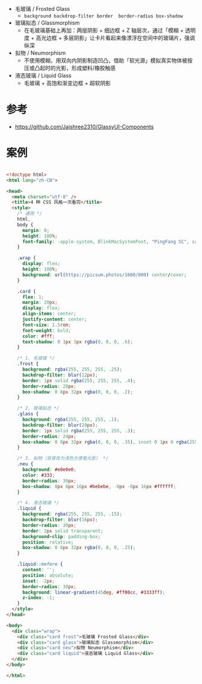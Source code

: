 
- 毛玻璃 / Frosted Glass
	- `background backdrop-filter border  border-radius box-shadow`
- 玻璃拟态 / Glassmorphism	
	- 在毛玻璃基础上再加：两层阴影 + 细边框 + Z 轴层次，通过「模糊 + 透明度 + 高光边框 + 多层阴影」让卡片看起来像漂浮在空间中的玻璃片，强调纵深 
- 拟物 / Neumorphism	
	- 不使用模糊，用双向内阴影制造凹凸，借助「软光源」模拟真实物体被按压或凸起时的光影，形成塑料/橡胶触感 
- 液态玻璃 / Liquid Glass
	- 毛玻璃 + 高饱和渐变边框 + 超软阴影

# 参考
- https://github.com/Jaishree2310/GlassyUI-Components


# 案例

```html

<!doctype html>
<html lang="zh-CN">

<head>
  <meta charset="utf-8" />
  <title>4 种 CSS 风格一次看完</title>
  <style>
    /* 通用 */
    html,
    body {
      margin: 0;
      height: 100%;
      font-family: -apple-system, BlinkMacSystemFont, "PingFang SC", sans-serif;
    }

    .wrap {
      display: flex;
      height: 100%;
      background: url(https://picsum.photos/1600/800) center/cover;
    }

    .card {
      flex: 1;
      margin: 20px;
      display: flex;
      align-items: center;
      justify-content: center;
      font-size: 1.5rem;
      font-weight: bold;
      color: #fff;
      text-shadow: 0 1px 3px rgba(0, 0, 0, .6);
    }

    /* 1. 毛玻璃 */
    .frost {
      background: rgba(255, 255, 255, .25);
      backdrop-filter: blur(12px);
      border: 1px solid rgba(255, 255, 255, .4);
      border-radius: 20px;
      box-shadow: 0 8px 32px rgba(0, 0, 0, .2);
    }

    /* 2. 玻璃拟态 */
    .glass {
      background: rgba(255, 255, 255, .1);
      backdrop-filter: blur(20px);
      border: 1px solid rgba(255, 255, 255, .3);
      border-radius: 24px;
      box-shadow: 0 8px 32px rgba(0, 0, 0, .35), inset 0 1px 0 rgba(255, 255, 255, .3), inset 0 -1px 0 rgba(0, 0, 0, .3);
    }

    /* 3. 拟物（背景改为浅色方便看光影） */
    .neu {
      background: #e0e0e0;
      color: #333;
      border-radius: 30px;
      box-shadow: 8px 8px 16px #bebebe, -8px -8px 16px #ffffff;
    }

    /* 4. 液态玻璃 */
    .liquid {
      background: rgba(255, 255, 255, .15);
      backdrop-filter: blur(16px);
      border-radius: 30px;
      border: 2px solid transparent;
      background-clip: padding-box;
      position: relative;
      box-shadow: 0 8px 32px rgba(0, 0, 0, .25);
    }

    .liquid::before {
      content: '';
      position: absolute;
      inset: -2px;
      border-radius: 30px;
      background: linear-gradient(45deg, #ff00cc, #3333ff);
      z-index: -1;
    }
  </style>
</head>

<body>
  <div class="wrap">
    <div class="card frost">毛玻璃 Frosted Glass</div>
    <div class="card glass">玻璃拟态 Glassmorphism</div>
    <div class="card neu">拟物 Neumorphism</div>
    <div class="card liquid">液态玻璃 Liquid Glass</div>
  </div>
</body>

</html>
```


